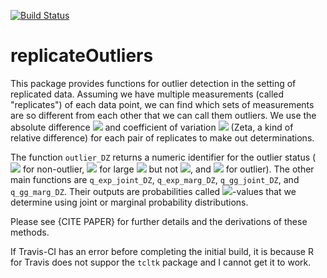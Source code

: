 [![Build Status](https://travis-ci.org/matthew-seth-smith/replicateOutliers.svg?branch=master)](https://travis-ci.org/matthew-seth-smith/replicateOutliers)

replicateOutliers
===

This package provides functions for outlier detection in the setting of
replicated data. Assuming we have multiple measurements (called "replicates") of
each data point, we can find which sets of measurements are so different from
each other that we can call them outliers. We use the absolute difference
<img src="https://latex.codecogs.com/gif.latex?\Delta"/>
and coefficient of variation
<img src="https://latex.codecogs.com/gif.latex?Z"/>
(Zeta, a kind of relative difference)
for each pair of replicates to make out determinations.

The function `outlier_DZ` returns a numeric identifier for the outlier status
(
<img src="https://latex.codecogs.com/gif.latex?0"/>
for non-outlier,
<img src="https://latex.codecogs.com/gif.latex?1"/>
for large
<img src="https://latex.codecogs.com/gif.latex?\Delta"/>
but not
<img src="https://latex.codecogs.com/gif.latex?Z"/>,
and
<img src="https://latex.codecogs.com/gif.latex?2"/>
for
outlier). The other main functions are `q_exp_joint_DZ`, `q_exp_marg_DZ`,
`q_gg_joint_DZ`, and `q_gg_marg_DZ`. Their outputs are probabilities called
<img src="https://latex.codecogs.com/gif.latex?q"/>-values
that we determine using joint or marginal probability distributions.

Please see {CITE PAPER} for further details and the derivations of these
methods.

If Travis-CI has an error before completing the initial build, it is because R
for Travis does not suppor the `tcltk` package and I cannot get it to work.
